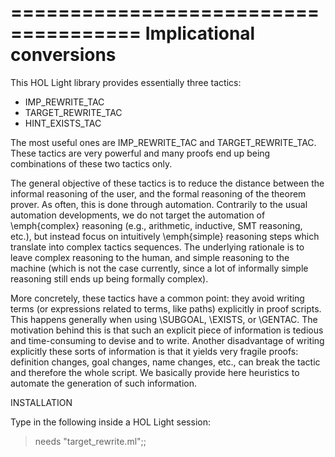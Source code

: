 =====================================
Implicational conversions
=====================================


This HOL Light library provides essentially three tactics:
  - IMP_REWRITE_TAC
  - TARGET_REWRITE_TAC
  - HINT_EXISTS_TAC

The most useful ones are IMP_REWRITE_TAC and TARGET_REWRITE_TAC.
These tactics are very powerful and many proofs end up being combinations of these two tactics only.

The general objective of these tactics is to reduce the distance between the informal reasoning
of the user, and the formal reasoning of the theorem prover.
As often, this is done through automation.
Contrarily to the usual automation developments, we do not target the automation of \emph{complex} reasoning
(e.g., arithmetic, inductive, SMT reasoning, etc.),
but instead focus on intuitively \emph{simple} reasoning steps which
translate into complex tactics sequences.
The underlying rationale is to leave complex reasoning to the human,
and simple reasoning to the machine (which is not the case currently, since a lot of informally simple
reasoning still ends up being formally complex).

More concretely, these tactics have a common point: they avoid writing terms 
(or expressions related to terms, like paths) explicitly in proof scripts.
This happens generally when using \SUBGOAL, \EXISTS, or \GENTAC.
The motivation behind this is that such an explicit piece of information
is tedious and time-consuming to devise and to write.
Another disadvantage of writing explicitly these sorts of information is that it yields very fragile proofs:
definition changes, goal changes, name changes, etc., can break the tactic and therefore the whole script.
We basically provide here heuristics to automate the generation of such information.


INSTALLATION

Type in the following inside a HOL Light session:
 
 > needs "target\_rewrite.ml";;

